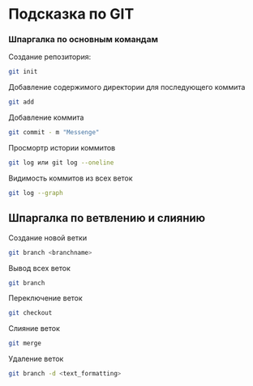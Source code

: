 # Подсказка по GIT
### Шпаргалка по основным командам

Создание репозитория:
```sh
git init
```

Добавление содержимого директории для последующего коммита
```sh
git add
```

Добавление коммита
```sh
git commit - m "Messenge"
```

Просмортр истории коммитов
```sh
git log или git log --oneline
```

Видимость коммитов из всех веток

```sh
git log --graph

```

## Шпаргалка по ветвлению и слиянию

Создание новой ветки
```sh
git branch <branchname> 
```

Вывод всех веток 
```sh
git branch
```

Переключение веток
```sh
git checkout
```

Слияние веток
```sh
git merge 
```
 Удаление веток
```sh
git branch -d <text_formatting>
```
